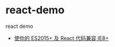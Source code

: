 # react-demo
react demo

- [使你的 ES2015+ 及 React 代码兼容 IE8+](https://github.com/liangxiaojie/babel-react-ie8)
